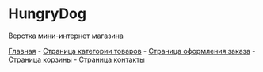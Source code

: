 # HungryDog

Верстка мини-интернет магазина

<a href="https://hungry-dog.vercel.app/">Главная<a> -
<a href="https://hungry-dog.vercel.app/categories.html">Страница категории товаров<a>  - 
<a href="https://hungry-dog.vercel.app/checkout.html">Страница оформления заказа<a> - 
<a href="https://hungry-dog.vercel.app/cart.html">Страница корзины<a> - 
<a href="https://hungry-dog.vercel.app/contacts.html">Страница контакты<a> 

